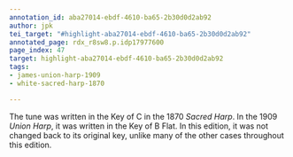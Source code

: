 ```yaml
---
annotation_id: aba27014-ebdf-4610-ba65-2b30d0d2ab92
author: jpk
tei_target: "#highlight-aba27014-ebdf-4610-ba65-2b30d0d2ab92"
annotated_page: rdx_r8sw8.p.idp17977600
page_index: 47
target: highlight-aba27014-ebdf-4610-ba65-2b30d0d2ab92
tags:
- james-union-harp-1909
- white-sacred-harp-1870

---
```

The tune was written in the Key of C in the 1870 *Sacred Harp*.  In the 1909 *Union Harp*, it was written in the Key of B Flat.  In this edition, it was not changed back to its original key, unlike many of the other cases throughout this edition.